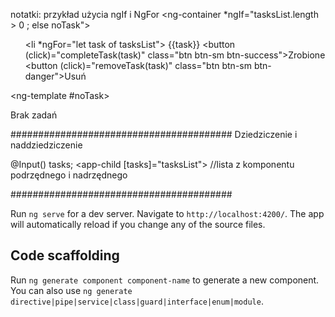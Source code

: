 notatki:
przykład użycia ngIf i NgFor
        <ng-container *ngIf="tasksList.length > 0 ; else noTask">
            <ul>
                <li *ngFor="let task of tasksList">
                    {{task}}
                    <button  (click)="completeTask(task)" class="btn btn-sm btn-success">Zrobione</button>
                    <button (click)="removeTask(task)" class="btn btn-sm btn-danger">Usuń</button>
                </li>
              </ul>
        </ng-container>
        <ng-template #noTask>
          <p>Brak zadań</p>
        </ng-template>

########################################
Dziedziczenie i naddziedziczenie

  @Input()
  tasks;
<app-child [tasks]="tasksList"> //lista z komponentu podrzędnego i nadrzędnego

</app-child>

########################################

Run `ng serve` for a dev server. Navigate to `http://localhost:4200/`. The app will automatically reload if you change any of the source files.

## Code scaffolding

Run `ng generate component component-name` to generate a new component. You can also use `ng generate directive|pipe|service|class|guard|interface|enum|module`.

